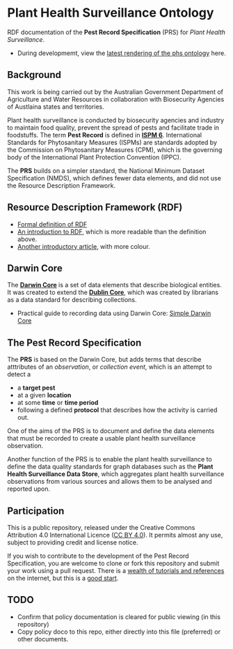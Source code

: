# Plant Health Surveillance Ontology
RDF documentation of the **Pest Record Specification** (PRS) for *Plant Health Surveillance*.
* During developmemt, view the [latest rendering of the phs ontology](https://raw.githack.com/AGLDWG/phs-ont/master/phs.html) here.

## Background
This work is being carried out by the Australian Government Department of Agriculture and Water Resources in collaboration with Biosecurity Agencies of Austlaina states and territories. 

Plant health surveillance is conducted by biosecurity agencies and industry to maintain food quality, prevent the spread of pests and facilitate trade in foodstuffs. The term **Pest Record** is defined in **[ISPM 6](https://www.ippc.int/en/core-activities/standards-setting/ispms/)**. International Standards for Phytosanitary Measures (ISPMs) are standards adopted by the Commission on Phytosanitary Measures (CPM), which is the governing body of the International Plant Protection Convention (IPPC).

The **PRS** builds on a simpler standard, the National Minimum Dataset Specification (NMDS), which defines fewer data elements, and did not use the Resource Description Framework.

## Resource Description Framework (RDF)
* [Formal definition of RDF](https://www.w3.org/TR/rdf11-concepts/)
* [An introduction to RDF](http://www.dlib.org/dlib/may98/miller/05miller.html), which is more readable than the definition above.
* [Another introductory article](https://www.ontotext.com/knowledgehub/fundamentals/what-is-rdf/), with more colour.

## Darwin Core
The **[Darwin Core](https://en.wikipedia.org/wiki/Darwin_Core)** is a set of data elements that describe biological entities. It was created to extend the **[Dublin Core](https://en.wikipedia.org/wiki/Dublin_Core)**, which was created by librarians as a data standard for describing collections. 

* Practical guide to recording data using Darwin Core: [Simple Darwin Core](https://dwc.tdwg.org/simple/)

## The Pest Record Specification
The **PRS** is based on the Darwin Core, but adds terms that describe atttributes of an *observation*, or *collection event*, which is an attempt to detect a
* a **target pest**
* at a given **location**
* at some **time** or **time period**
* following a defined **protocol** that describes how the activity is carried out.

One of the aims of the PRS is to document and define the data elements that must be recorded to create a usable plant health surveillance observation.

Another function of the PRS is to enable the plant health surveillance to define the data quality standards for graph databases such as the **Plant Health Surveillance Data Store**, which aggregates plant health surveillance observations from various sources and allows them to be analysed and reported upon.

## Participation
This is a public repository, released under the Creative Commons Attribution 4.0 International Licence ([CC BY 4.0](https://creativecommons.org/licenses/by/4.0/)). It permits almost any use, subject to providing credit and license notice. 

If you wish to contribute to the development of the Pest Record Specification, you are welcome to clone or fork this repository and submit your work using a pull request. There is a [wealth of tutorials and references](https://duckduckgo.com/?q=best+practice+git+collaboration+pull+request&atb=v141-1&ia=web) on the internet, but this is a [good start](https://www.thinkful.com/learn/github-pull-request-tutorial/). 

## TODO
* Confirm that policy documentation is cleared for public viewing (in this repository)
* Copy policy doco to this repo, either directly into this file (preferred) or other documents.


